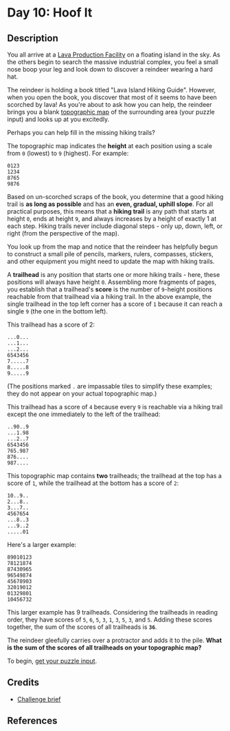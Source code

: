 # Day 10: Hoof It

## Description

You all arrive at a [Lava Production
Facility](https://adventofcode.com/2023/day/15) on a floating island in the
sky. As the others begin to search the massive industrial complex, you feel a
small nose boop your leg and look down to discover a reindeer wearing a hard
hat.

The reindeer is holding a book titled "Lava Island Hiking Guide". However, when
you open the book, you discover that most of it seems to have been scorched by
lava! As you're about to ask how you can help, the reindeer brings you a blank
[topographic map](https://en.wikipedia.org/wiki/Topographic_map) of the
surrounding area (your puzzle input) and looks up at you excitedly.

Perhaps you can help fill in the missing hiking trails?

The topographic map indicates the **height** at each position using a scale from
`0` (lowest) to `9` (highest). For example:

```text
0123
1234
8765
9876
```

Based on un-scorched scraps of the book, you determine that a good hiking trail
is **as long as possible** and has an **even, gradual, uphill slope**. For all
practical purposes, this means that a **hiking trail** is any path that starts
at height `0`, ends at height `9`, and always increases by a height of exactly 1
at each step. Hiking trails never include diagonal steps - only up, down, left,
or right (from the perspective of the map).

You look up from the map and notice that the reindeer has helpfully begun to
construct a small pile of pencils, markers, rulers, compasses, stickers, and
other equipment you might need to update the map with hiking trails.

A **trailhead** is any position that starts one or more hiking trails - here,
these positions will always have height `0`. Assembling more fragments of pages,
you establish that a trailhead's **score** is the number of `9`-height positions
reachable from that trailhead via a hiking trail. In the above example, the
single trailhead in the top left corner has a score of `1` because it can reach
a single `9` (the one in the bottom left).

This trailhead has a score of 2:

```text
...0...
...1...
...2...
6543456
7.....7
8.....8
9.....9
```

(The positions marked `.` are impassable tiles to simplify these examples; they
do not appear on your actual topographic map.)

This trailhead has a score of `4` because every `9` is reachable via a hiking
trail except the one immediately to the left of the trailhead:

```text
..90..9
...1.98
...2..7
6543456
765.987
876....
987....
```

This topographic map contains **two** trailheads; the trailhead at the top has a
score of `1`, while the trailhead at the bottom has a score of `2`:

```text
10..9..
2...8..
3...7..
4567654
...8..3
...9..2
.....01
```

Here's a larger example:

```text
89010123
78121874
87430965
96549874
45678903
32019012
01329801
10456732
```

This larger example has 9 trailheads. Considering the trailheads in reading
order, they have scores of `5`, `6`, `5`, `3`, `1`, `3`, `5`, `3`, and `5`.
Adding these scores together, the sum of the scores of all trailheads is
**`36`**.

The reindeer gleefully carries over a protractor and adds it to the pile. **What
is the sum of the scores of all trailheads on your topographic map?**

To begin, [get your puzzle input](https://adventofcode.com/2024/day/10/input).

## Credits

- [Challenge brief](https://adventofcode.com/2024/day/10/input)

## References
